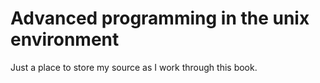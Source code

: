 # Advanced programming in the unix environment

Just a place to store my source as I work through this book.
